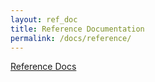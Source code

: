 ```yaml
---
layout: ref_doc
title: Reference Documentation
permalink: /docs/reference/
---
```


[Reference Docs](latest/welcome)
